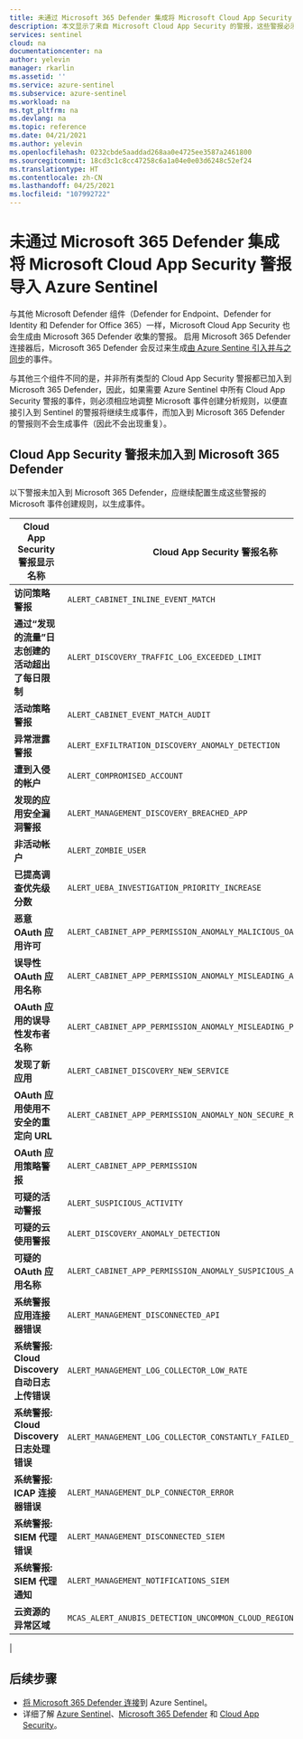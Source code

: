 ```yaml
---
title: 未通过 Microsoft 365 Defender 集成将 Microsoft Cloud App Security 警报导入 Azure Sentinel | Microsoft Docs
description: 本文显示了来自 Microsoft Cloud App Security 的警报，这些警报必须直接引入到 Azure Sentinel 中，因为 Microsoft 365 Defender 不会收集它们。
services: sentinel
cloud: na
documentationcenter: na
author: yelevin
manager: rkarlin
ms.assetid: ''
ms.service: azure-sentinel
ms.subservice: azure-sentinel
ms.workload: na
ms.tgt_pltfrm: na
ms.devlang: na
ms.topic: reference
ms.date: 04/21/2021
ms.author: yelevin
ms.openlocfilehash: 0232cbde5aaddad268aa0e4725ee3587a2461800
ms.sourcegitcommit: 18cd3c1c8cc47258c6a1a04e0e03d6248c52ef24
ms.translationtype: HT
ms.contentlocale: zh-CN
ms.lasthandoff: 04/25/2021
ms.locfileid: "107992722"
---
```

# <a name="microsoft-cloud-app-security-alerts-not-imported-into-azure-sentinel-through-microsoft-365-defender-integration"></a>未通过 Microsoft 365 Defender 集成将 Microsoft Cloud App Security 警报导入 Azure Sentinel

与其他 Microsoft Defender 组件（Defender for Endpoint、Defender for Identity 和 Defender for Office 365）一样，Microsoft Cloud App Security 也会生成由 Microsoft 365 Defender 收集的警报。 启用 Microsoft 365 Defender 连接器后，Microsoft 365 Defender 会反过来生成[由 Azure Sentine 引入并与之同步](microsoft-365-defender-sentinel-integration.md#microsoft-365-defender-incidents-and-microsoft-incident-creation-rules)的事件。

与其他三个组件不同的是，并非所有类型的 Cloud App Security 警报都已加入到 Microsoft 365 Defender，因此，如果需要 Azure Sentinel 中所有 Cloud App Security 警报的事件，则必须相应地调整 Microsoft 事件创建分析规则，以便直接引入到 Sentinel 的警报将继续生成事件，而加入到 Microsoft 365 Defender 的警报则不会生成事件（因此不会出现重复）。

## <a name="cloud-app-security-alerts-not-onboarded-to-microsoft-365-defender"></a>Cloud App Security 警报未加入到 Microsoft 365 Defender

以下警报未加入到 Microsoft 365 Defender，应继续配置生成这些警报的 Microsoft 事件创建规则，以生成事件。

| Cloud App Security 警报显示名称 | Cloud App Security 警报名称 |
|-|-|
| **访问策略警报** | `ALERT_CABINET_INLINE_EVENT_MATCH` |
| **通过“发现的流量”日志创建的活动超出了每日限制** | `ALERT_DISCOVERY_TRAFFIC_LOG_EXCEEDED_LIMIT` |
| **活动策略警报** | `ALERT_CABINET_EVENT_MATCH_AUDIT` |
| **异常泄露警报** | `ALERT_EXFILTRATION_DISCOVERY_ANOMALY_DETECTION` |
| **遭到入侵的帐户** | `ALERT_COMPROMISED_ACCOUNT` |
| **发现的应用安全漏洞警报** | `ALERT_MANAGEMENT_DISCOVERY_BREACHED_APP` |
| **非活动帐户** | `ALERT_ZOMBIE_USER` |
| **已提高调查优先级分数** | `ALERT_UEBA_INVESTIGATION_PRIORITY_INCREASE` |
| **恶意 OAuth 应用许可** | `ALERT_CABINET_APP_PERMISSION_ANOMALY_MALICIOUS_OAUTH_APP_CONSENT` |
| **误导性 OAuth 应用名称** | `ALERT_CABINET_APP_PERMISSION_ANOMALY_MISLEADING_APP_NAME` |
| **OAuth 应用的误导性发布者名称** | `ALERT_CABINET_APP_PERMISSION_ANOMALY_MISLEADING_PUBLISHER_NAME` |
| **发现了新应用** | `ALERT_CABINET_DISCOVERY_NEW_SERVICE` |
| **OAuth 应用使用不安全的重定向 URL** | `ALERT_CABINET_APP_PERMISSION_ANOMALY_NON_SECURE_REDIRECT_URL` |
| **OAuth 应用策略警报** | `ALERT_CABINET_APP_PERMISSION` |
| **可疑的活动警报** | `ALERT_SUSPICIOUS_ACTIVITY` |
| **可疑的云使用警报** | `ALERT_DISCOVERY_ANOMALY_DETECTION` |
| **可疑的 OAuth 应用名称** | `ALERT_CABINET_APP_PERMISSION_ANOMALY_SUSPICIOUS_APP_NAME` |
| **系统警报应用连接器错误** | `ALERT_MANAGEMENT_DISCONNECTED_API` |
| **系统警报: Cloud Discovery 自动日志上传错误** | `ALERT_MANAGEMENT_LOG_COLLECTOR_LOW_RATE` |
| **系统警报: Cloud Discovery 日志处理错误** | `ALERT_MANAGEMENT_LOG_COLLECTOR_CONSTANTLY_FAILED_PARSING` |
| **系统警报: ICAP 连接器错误** | `ALERT_MANAGEMENT_DLP_CONNECTOR_ERROR` |
| **系统警报: SIEM 代理错误** | `ALERT_MANAGEMENT_DISCONNECTED_SIEM` |
| **系统警报: SIEM 代理通知** | `ALERT_MANAGEMENT_NOTIFICATIONS_SIEM` |
| **云资源的异常区域** | `MCAS_ALERT_ANUBIS_DETECTION_UNCOMMON_CLOUD_REGION` |
|

## <a name="next-steps"></a>后续步骤

- [将 Microsoft 365 Defender 连接](connect-microsoft-365-defender.md)到 Azure Sentinel。
- 详细了解 [Azure Sentinel](overview.md)、[Microsoft 365 Defender](/microsoft-365/security/defender/microsoft-365-defender) 和 [Cloud App Security](/cloud-app-security/what-is-cloud-app-security)。
